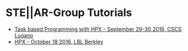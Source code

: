 # STE||AR-Group Tutorials

* [Task based Programming with HPX - September 29-30 2016, CSCS Lugano](cscs2016)
* [HPX - October 18 2016, LBL Berkley](lbl2016)

